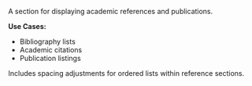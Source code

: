 A section for displaying academic references and publications.

**Use Cases:**
- Bibliography lists
- Academic citations
- Publication listings

Includes spacing adjustments for ordered lists within reference sections.
